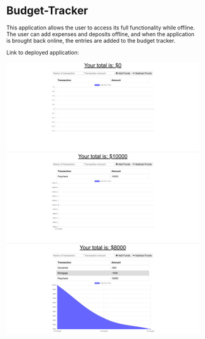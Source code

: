 # Budget-Tracker

This application allows the user to access its full functionality while offline. The user can add expenses and deposits offline, and when the application is brought back online, the entries are added to the budget tracker.

Link to deployed application: 

<img src= "public/assets/images/2020-10-15.png">
<img src= "public/assets/images/2020-10-15 (4).png">
<img src= "public/assets/images/2020-10-15 (3).png">
